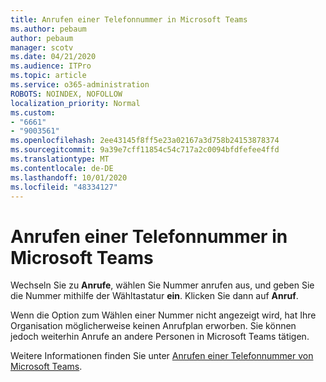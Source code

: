 ```yaml
---
title: Anrufen einer Telefonnummer in Microsoft Teams
ms.author: pebaum
author: pebaum
manager: scotv
ms.date: 04/21/2020
ms.audience: ITPro
ms.topic: article
ms.service: o365-administration
ROBOTS: NOINDEX, NOFOLLOW
localization_priority: Normal
ms.custom:
- "6661"
- "9003561"
ms.openlocfilehash: 2ee43145f8ff5e23a02167a3d758b24153878374
ms.sourcegitcommit: 9a39e7cff11854c54c717a2c0094bfdfefee4ffd
ms.translationtype: MT
ms.contentlocale: de-DE
ms.lasthandoff: 10/01/2020
ms.locfileid: "48334127"
---
```

# <a name="call-a-phone-number-in-teams"></a>Anrufen einer Telefonnummer in Microsoft Teams

Wechseln Sie zu  **Anrufe**, wählen Sie Nummer anrufen aus, und geben Sie die Nummer mithilfe der Wähltastatur  **ein**. Klicken Sie dann auf  **Anruf**.

Wenn die Option zum Wählen einer Nummer nicht angezeigt wird, hat Ihre Organisation möglicherweise keinen Anrufplan erworben. Sie können jedoch weiterhin Anrufe an andere Personen in Microsoft Teams tätigen.  

Weitere Informationen finden Sie unter [Anrufen einer Telefonnummer von Microsoft Teams](https://support.microsoft.com/office/20d24ace-2851-4c29-8441-30dd2a5cf078).
